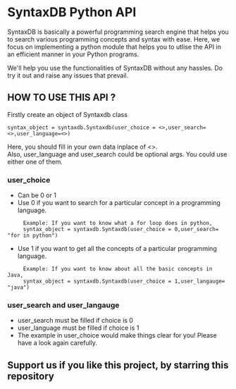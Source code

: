# SyntaxDB Python API

SyntaxDB is basically a powerful programming search engine that helps you to search various programming concepts and syntax with ease. Here, we focus on implementing a python module that helps you to utlise the API in an efficient manner in your Python programs.<br/>

We'll help you use the functionalities of SyntaxDB without any hassles. Do try it out and raise any issues that prevail. <br/>

## HOW TO USE THIS API ?
Firstly create an object of Syntaxdb class

    syntax_object = syntaxdb.Syntaxdb(user_choice = <>,user_search=<>,user_language=<>)

Here, you should fill in your own data inplace of <>.<br/>
Also, user_language and user_search could be optional args. You could use either one of them.

### user_choice
- Can be 0 or 1
- Use 0 if you want to search for a particular concept in a programming language.
```
     Example: If you want to know what a for loop does in python,
     syntax_object = syntaxdb.Syntaxdb(user_choice = 0,user_search= "for in python")
```
- Use 1 if you want to get all the concepts of a particular programming language.
```
     Example: If you want to know about all the basic concepts in Java,
     syntax_object = syntaxdb.Syntaxdb(user_choice = 1,user_langauge= "java")
```

### user_search and user_langauge
- user_search must be filled if choice is 0
- user_language must be filled if choice is 1
- The example in user_choice would make things clear for you! Please have a look again carefully.

## Support us if you like this project, by starring this repository
